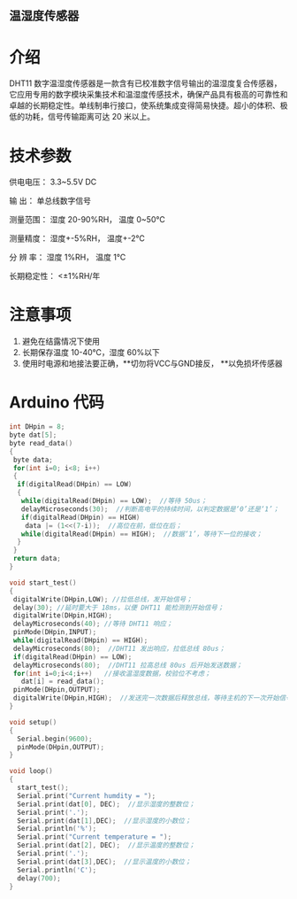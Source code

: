 ## 温湿度传感器

# 介绍

DHT11 数字温湿度传感器是一款含有已校准数字信号输出的温湿度复合传感器，它应用专用的数字模块采集技术和温湿度传感技术，确保产品具有极高的可靠性和卓越的长期稳定性。单线制串行接口，使系统集成变得简易快捷。超小的体积、极低的功耗，信号传输距离可达 20 米以上。

# 技术参数

供电电压： 3.3~5.5V DC

输 出： 单总线数字信号

测量范围： 湿度 20-90%RH， 温度 0~50℃

测量精度： 湿度+-5%RH， 温度+-2℃

分 辨 率： 湿度 1%RH， 温度 1℃

长期稳定性： &lt;±1%RH/年

# 注意事项

1. 避免在结露情况下使用
2. 长期保存温度 10-40℃，湿度 60%以下
3. 使用时电源和地接法要正确，**切勿将VCC与GND接反， **以免损坏传感器

# Arduino 代码

```cpp
int DHpin = 8;
byte dat[5];
byte read_data() 
{ 
 byte data; 
 for(int i=0; i<8; i++) 
 { 
  if(digitalRead(DHpin) == LOW) 
  { 
   while(digitalRead(DHpin) == LOW);  //等待 50us； 
   delayMicroseconds(30);  //判断高电平的持续时间，以判定数据是‘0’还是‘1’； 
   if(digitalRead(DHpin) == HIGH) 
    data |= (1<<(7-i));  //高位在前，低位在后； 
   while(digitalRead(DHpin) == HIGH);  //数据‘1’，等待下一位的接收； 
  }  
 } 
 return data; 
} 

void start_test() 
{ 
 digitalWrite(DHpin,LOW); //拉低总线，发开始信号； 
 delay(30); //延时要大于 18ms，以便 DHT11 能检测到开始信号； 
 digitalWrite(DHpin,HIGH); 
 delayMicroseconds(40); //等待 DHT11 响应； 
 pinMode(DHpin,INPUT); 
 while(digitalRead(DHpin) == HIGH); 
 delayMicroseconds(80);  //DHT11 发出响应，拉低总线 80us； 
 if(digitalRead(DHpin) == LOW); 
 delayMicroseconds(80);  //DHT11 拉高总线 80us 后开始发送数据； 
 for(int i=0;i<4;i++)   //接收温湿度数据，校验位不考虑； 
   dat[i] = read_data(); 
 pinMode(DHpin,OUTPUT); 
 digitalWrite(DHpin,HIGH);  //发送完一次数据后释放总线，等待主机的下一次开始信号； 
} 

void setup() 
{ 
  Serial.begin(9600); 
  pinMode(DHpin,OUTPUT); 
} 

void loop() 
{ 
  start_test(); 
  Serial.print("Current humdity = "); 
  Serial.print(dat[0], DEC);  //显示湿度的整数位； 
  Serial.print('.'); 
  Serial.print(dat[1],DEC);  //显示湿度的小数位； 
  Serial.println('%'); 
  Serial.print("Current temperature = "); 
  Serial.print(dat[2], DEC);  //显示温度的整数位； 
  Serial.print('.'); 
  Serial.print(dat[3],DEC);  //显示温度的小数位； 
  Serial.println('C'); 
  delay(700); 
}
```



